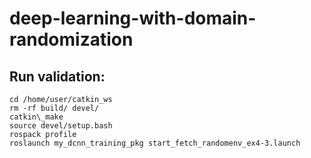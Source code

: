 # deep-learning-with-domain-randomization

## Run validation:
```
cd /home/user/catkin_ws
rm -rf build/ devel/
catkin\_make
source devel/setup.bash
rospack profile
roslaunch my_dcnn_training_pkg start_fetch_randomenv_ex4-3.launch
```
